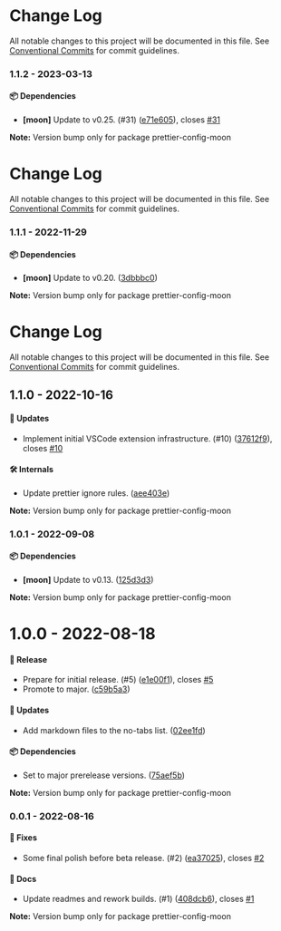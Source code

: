 # Change Log

All notable changes to this project will be documented in this file.
See [Conventional Commits](https://conventionalcommits.org) for commit guidelines.

### 1.1.2 - 2023-03-13

#### 📦 Dependencies

- **[moon]** Update to v0.25. (#31) ([e71e605](https://github.com/moonrepo/dev/commit/e71e605)), closes [#31](https://github.com/moonrepo/dev/issues/31)

**Note:** Version bump only for package prettier-config-moon

# Change Log

All notable changes to this project will be documented in this file. See
[Conventional Commits](https://conventionalcommits.org) for commit guidelines.

### 1.1.1 - 2022-11-29

#### 📦 Dependencies

- **[moon]** Update to v0.20. ([3dbbbc0](https://github.com/moonrepo/dev/commit/3dbbbc0))

**Note:** Version bump only for package prettier-config-moon

# Change Log

All notable changes to this project will be documented in this file. See
[Conventional Commits](https://conventionalcommits.org) for commit guidelines.

## 1.1.0 - 2022-10-16

#### 🚀 Updates

- Implement initial VSCode extension infrastructure. (#10)
  ([37612f9](https://github.com/moonrepo/dev/commit/37612f9)), closes
  [#10](https://github.com/moonrepo/dev/issues/10)

#### 🛠 Internals

- Update prettier ignore rules. ([aee403e](https://github.com/moonrepo/dev/commit/aee403e))

**Note:** Version bump only for package prettier-config-moon

### 1.0.1 - 2022-09-08

#### 📦 Dependencies

- **[moon]** Update to v0.13. ([125d3d3](https://github.com/moonrepo/dev/commit/125d3d3))

**Note:** Version bump only for package prettier-config-moon

# 1.0.0 - 2022-08-18

#### 🎉 Release

- Prepare for initial release. (#5) ([e1e00f1](https://github.com/moonrepo/dev/commit/e1e00f1)),
  closes [#5](https://github.com/moonrepo/dev/issues/5)
- Promote to major. ([c59b5a3](https://github.com/moonrepo/dev/commit/c59b5a3))

#### 🚀 Updates

- Add markdown files to the no-tabs list.
  ([02ee1fd](https://github.com/moonrepo/dev/commit/02ee1fd))

#### 📦 Dependencies

- Set to major prerelease versions. ([75aef5b](https://github.com/moonrepo/dev/commit/75aef5b))

**Note:** Version bump only for package prettier-config-moon

### 0.0.1 - 2022-08-16

#### 🐞 Fixes

- Some final polish before beta release. (#2)
  ([ea37025](https://github.com/moonrepo/dev/commit/ea37025)), closes
  [#2](https://github.com/moonrepo/dev/issues/2)

#### 📘 Docs

- Update readmes and rework builds. (#1)
  ([408dcb6](https://github.com/moonrepo/dev/commit/408dcb6)), closes
  [#1](https://github.com/moonrepo/dev/issues/1)

**Note:** Version bump only for package prettier-config-moon
